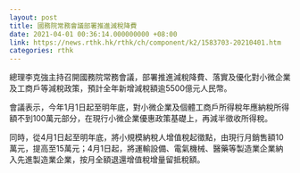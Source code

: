 ```yaml
---
layout: post
title: 國務院常務會議部署推進減稅降費
date: 2021-04-01 00:36:14.000000000 +08:00
link: https://news.rthk.hk/rthk/ch/component/k2/1583703-20210401.htm
categories: rthk
---
```


總理李克強主持召開國務院常務會議，部署推進減稅降費、落實及優化對小微企業及工商戶等減稅政策，預計全年新增減稅額逾5500億元人民幣。

會議表示，今年1月1日起至明年底，對小微企業及個體工商戶所得稅年應納稅所得額不到100萬元部分，在現行小微企業優惠政策基礎上，再減半徵收所得稅。

同時，從4月1日起至明年底，將小規模納稅人增值稅起徵點，由現行月銷售額10萬元，提高至15萬元；4月1日起，將運輸設備、電氣機械、醫藥等製造業企業納入先進製造業企業，按月全額退還增值稅增量留抵稅額。
